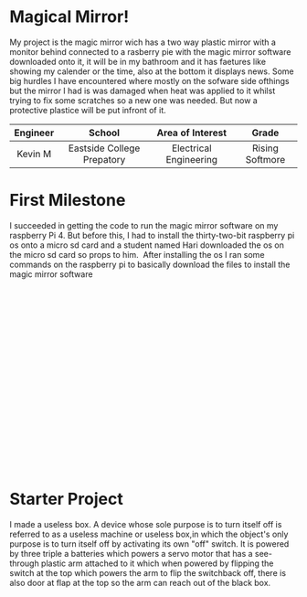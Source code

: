 # Magical Mirror!
My project is the magic mirror wich has a two way plastic mirror with a monitor behind connected to a rasberry pie with the magic mirror software downloaded onto it, it will be in my bathroom and it has faetures like showing my calender or the time, also at the bottom it displays news. Some big hurdles I have encountered where mostly on the sofware side ofthings but the mirror I had is was damaged when heat was applied to it whilst trying to fix some scratches so a new one was needed. But now a protective plastice will be put infront of it.

| **Engineer** | **School** | **Area of Interest** | **Grade** |
|:--:|:--:|:--:|:--:|
| Kevin M | Eastside College Prepatory | Electrical Engineering | Rising Softmore

<!--**Replace the BlueStamp logo below with an image of yourself and your completed project. Follow the guide [here](https://tomcam.github.io/least-github-pages/adding-images-github-pages-site.html) if you need help.**

[Headstone Image](logo.svg)
  
# Final Milestone
 For your final milestone, explain the outcome of your project. Key details to include are:
 What you've accomplished since your previous milestone
 What your biggest challenges and triumphs were at BSE
A summary of key topics you learned about
What you hope to learn in the future after everything you've learned at BSE
- 
<iframe width="560" height="315" src=" " title="YouTube video player" frameborder="0" allow="accelerometer; autoplay; clipboard-write; encrypted-media; gyroscope; picture-in-picture; web-share" allowfullscreen></iframe>

# Second Mileston
 For your second milestone, explain what you've worked on since your previous milestone. You can highlight:
 Technical details of what you've accomplished and how they contribute to the final goal
 What has been surprising about the project so far
 Previous challenges you faced that you overcame
 What needs to be completed before your final milestone
- 
<iframe width="560" height="315" src=" " title="YouTube video player" frameborder="0" allow="accelerometer; autoplay; clipboard-write; encrypted-media; gyroscope; picture-in-picture; web-share" allowfullscreen></iframe> -->

# First Milestone
I succeeded in getting the code to run the magic mirror software on my raspberry Pi 4. But before this, I had to install the thirty-two-bit raspberry pi os onto a micro sd card and a student named Hari downloaded the os on the micro sd card so props to him.  After installing the os I ran some commands on the raspberry pi to basically download the files to install the magic mirror software

<iframe width="560" height="315" src=" " title="https://www.youtube.com/watch?v=ZpdhrvoJoVc" frameborder="0" allow="accelerometer; autoplay; clipboard-write; encrypted-media; gyroscope; picture-in-picture; web-share" allowfullscreen></iframe>

# Starter Project 
I made a useless box. A device whose sole purpose is to turn itself off is referred to as a useless machine or useless box,in which the object's only purpose is to turn itself off by activating its own "off" switch. It is powered by three triple a batteries which powers a servo motor that has a see-through plastic arm attached to it which when powered by flipping the switch at the top which powers the arm to flip the switchback off, there is also door at flap at the top so the arm can reach out of the black box.

<iframe width="560" height="315" src=" " title="https://www.youtube.com/watch?v=mjSBqs2uI4M" frameborder="0" allow="accelerometer; autoplay; clipboard-write; encrypted-media; gyroscope; picture-in-picture; web-share" allowfullscreen></iframe>

<!---# Code 

```c++
void setup() {
  // put your setup code here, to run once:
  Serial.begin(9600);
  Serial.println("Hello World!");
}

void loop() {
  // put your main code here, to run repeatedly:

}
```

# Bill of Materials

| **Part** | **Note** | **Price** | **Link** |
|:--:|:--:|:--:|:--:|
| Item Name | What the item is used for | $Price | <a href="https://www.amazon.com/Arduino-A000066-ARDUINO-UNO-R3/dp/B008GRTSV6/"> Link </a> |
|:--:|:--:|:--:|:--:|
| Item Name | What the item is used for | $Price | <a href="https://www.amazon.com/Arduino-A000066-ARDUINO-UNO-R3/dp/B008GRTSV6/"> Link </a> |
|:--:|:--:|:--:|:--:|
| Item Name | What the item is used for | $Price | <a href="https://www.amazon.com/Arduino-A000066-ARDUINO-UNO-R3/dp/B008GRTSV6/"> Link </a> |
|:--:|:--:|:--:|:--:|

# Other Resources/Examples

- [Example 1](https://trashytuber.github.io/YimingJiaBlueStamp/)
- [Example 2](https://sviatil0.github.io/Sviatoslav_BSE/)
- [Example 3](https://arneshkumar.github.io/arneshbluestamp/)

To watch the BSE tutorial on how to create a portfolio, click here.-->
